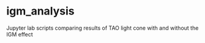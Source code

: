 # igm_analysis
Jupyter lab scripts comparing results of TAO light cone with and without the IGM effect
